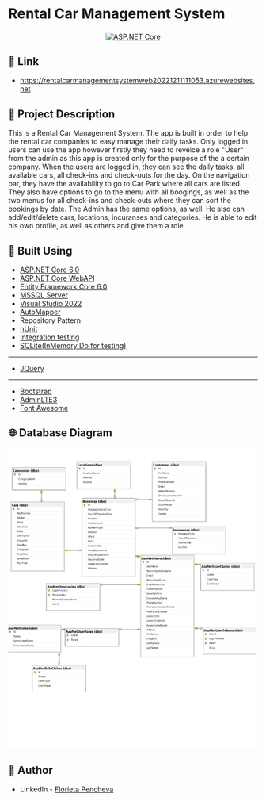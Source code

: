 # Rental Car Management System

<p align="center">	
	<a href="https://www.asp.net/"><img src="https://codeopinion.com/wp-content/uploads/2018/07/Bitmap-MEDIUM_ASP.NET-Core-Logo_2colors_Square_RGB.png" alt="ASP.NET Core"   width="300" align="center"></a>
<p>


## 🔗 Link

* https://rentalcarmanagementsystemweb20221211111053.azurewebsites.net

## 📃 Project Description

This is a Rental Car Management System. The app is built in order to help the rental car companies to easy manage their daily tasks. 
Only logged in users can use the app however firstly they need to reveice a role "User" from the admin as this app is created only for the purpose of the a certain company.
When the users are logged in, they can see the daily tasks: all available cars, all check-ins and check-outs for the day. 
On the navigation bar, they have the availability to go to Car Park where all cars are listed. They also have options to go to
the menu with all boogings, as well as the two menus for all check-ins and check-outs where they can sort the bookings by date.
The Admin has the same options, as well. He also can add/edit/delete cars, locations, incuranses and categories. 
He is able to edit his own profile, as well as others and give them a role.


## 🔨 Built Using

* [ASP.NET Core 6.0](https://github.com/dotnet/aspnetcore)
* [ASP.NET Core WebAPI](https://learn.microsoft.com/en-us/aspnet/core/tutorials/first-web-api?view=aspnetcore-6.0&tabs=visual-studio)
* [Entity Framework Core 6.0](https://github.com/dotnet/efcore)
* [MSSQL Server](https://www.microsoft.com/en-us/sql-server/sql-server-2019)
* [Visual Studio 2022](https://github.com/github/VisualStudio)
* [AutoMapper](https://github.com/AutoMapper/AutoMapper)
* Repository Pattern
* [nUnit](https://github.com/nunit/nunit)
* [Integration testing](https://learn.microsoft.com/en-us/aspnet/core/test/integration-tests?view=aspnetcore-6.0)
* [SQLite(InMemory Db for testing)](https://www.sqlite.org/index.html)
---------
* [JQuery](https://github.com/jquery/jquery)
---------
* [Bootstrap](https://github.com/twbs/bootstrap)
* [AdminLTE3](https://adminlte.io/themes/v3/)
* [Font Awesome](https://fontawesome.com/icons)

## 🌐 Database Diagram

![alt text](RentalCarManagementSystem_diagram.png)

## 👦 Author

* LinkedIn - [Florieta Pencheva](https://www.linkedin.com/in/florieta-pencheva-15713022b/)

